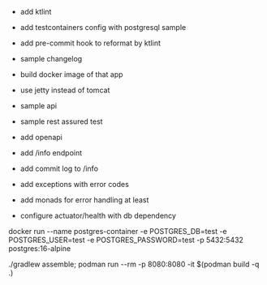 - add ktlint
- add testcontainers config with postgresql sample
- add pre-commit hook to reformat by ktlint
- sample changelog
- build docker image of that app
- use jetty instead of tomcat
- sample api
- sample rest assured test
- add openapi
- add /info endpoint
- add commit log to /info

- add exceptions with error codes
- add monads for error handling at least
- configure actuator/health with db dependency


docker run --name postgres-container -e POSTGRES_DB=test -e POSTGRES_USER=test -e POSTGRES_PASSWORD=test -p 5432:5432 postgres:16-alpine

./gradlew assemble; podman run --rm -p 8080:8080 -it $(podman build -q .)
